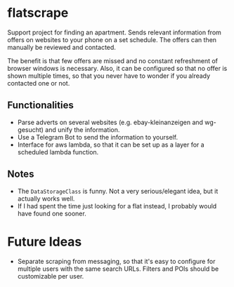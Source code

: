# flatscrape
Support project for finding an apartment.
Sends relevant information from offers on websites to your phone on a set schedule.
The offers can then manually be reviewed and contacted.

The benefit is that few offers are missed and no constant refreshment of browser windows is necessary.
Also, it can be configured so that no offer is shown multiple times, so that you never have to wonder if you already contacted one or not.

## Functionalities
* Parse adverts on several websites (e.g. ebay-kleinanzeigen and wg-gesucht) and unify the information.
* Use a Telegram Bot to send the information to yourself.
* Interface for aws lambda, so that it can be set up as a layer for a scheduled lambda function.


## Notes
* The `DataStorageClass` is funny. Not a very serious/elegant idea, but it actually works well.
* If I had spent the time just looking for a flat instead, I probably would have found one sooner.


# Future Ideas
* Separate scraping from messaging, so that it's easy to configure for multiple users with the same search URLs. Filters and POIs should be customizable per user.